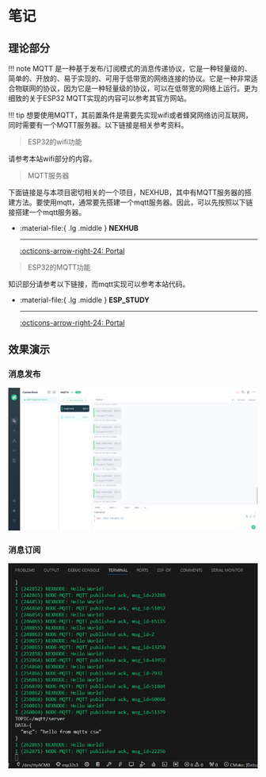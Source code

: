 # 笔记

## 理论部分

!!! note
    MQTT 是一种基于发布/订阅模式的消息传递协议，它是一种轻量级的、简单的、开放的、易于实现的、可用于低带宽的网络连接的协议。它是一种非常适合物联网的协议，因为它是一种轻量级的协议，可以在低带宽的网络上运行。更为细致的关于ESP32 MQTT实现的内容可以参考其官方网站。

!!! tip
    想要使用MQTT，其前置条件是需要先实现wifi或者蜂窝网络访问互联网，同时需要有一个MQTT服务器。以下链接是相关参考资料。

> ESP32的wifi功能

请参考本站wifi部分的内容。

> MQTT服务器

下面链接是与本项目密切相关的一个项目，NEXHUB，其中有MQTT服务器的搭建方法。要使用mqtt，通常要先搭建一个mqtt服务器。因此，可以先按照以下链接搭建一个mqtt服务器。

<div class="grid cards" markdown>

-   :material-file:{ .lg .middle } __NEXHUB__

    ---


    [:octicons-arrow-right-24: <a href="https://shuaiwen-cui.github.io/NexHub/zh/IOT-BROKER/EMQX/emqx/" target="_blank"> Portal </a>](#)

</div>

> ESP32的MQTT功能

知识部分请参考以下链接，而mqtt实现可以参考本站代码。

<div class="grid cards" markdown>

-   :material-file:{ .lg .middle } __ESP_STUDY__

    ---


    [:octicons-arrow-right-24: <a href="https://shuaiwen-cui.github.io/ESP_STUDY/zh/COMMUNICATION/WIFI/MQTT/mqtt/" target="_blank"> Portal </a>](#)

</div>

## 效果演示

### 消息发布

![](node-msg.png)

### 消息订阅

![](server-msg.png)